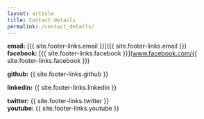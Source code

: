 ```yaml
---
layout: article
title: Contact details
permalink: /contact_details/
---
```

**email:** [{{ site.footer-links.email }}]({{ site.footer-links.email }})  
**facebook:** [{{ site.footer-links.facebook }}](www.facebook.com/{{ site.footer-links.facebook }})
<!-- **flickr:** {{ site.footer-links.flickr }} -->
**github:** {{ site.footer-links.github }}  
<!-- **instagram:** {{ site.footer-links.instagram }} -->
**linkedin:** {{ site.footer-links.linkedin }}  
<!-- **pinterest:** {{ site.footer-links.pinterest }}  -->
<!-- **rss:** {{ site.footer-links.rss }}  -->
**twitter:** {{ site.footer-links.twitter }}  
**youtube:** {{ site.footer-links.youtube }}  
<!-- **googleplus:** {{ site.footer-links.googleplus }}  -->

